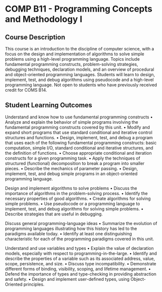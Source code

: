 # COMP B11 - Programming Concepts and Methodology I

## Course Description
This course is an introduction to the discipline of computer science, with a focus on the 
design and implementation of algorithms to solve simple problems using a high-level programming 
language. Topics include fundamental programming constructs, problem-solving strategies, 
debugging techniques, declaration models, and an overview of procedural and object-oriented 
programming languages. Students will learn to design, implement, test, and debug algorithms 
using pseudocode and a high-level programming language. Not open to students who have previously 
received credit for COMS B14.

## Student Learning Outcomes
Understand and know how to use fundamental programming constructs 
•	Analyze and explain the behavior of simple programs involving the fundamental programming constructs covered by this unit. 
•	Modify and expand short programs that use standard conditional and iterative control structures and functions. • Design, implement, test, and debug a program that uses each of the following fundamental programming constructs: basic computation, simple I/O, standard conditional and iterative structures, and the definition of functions. 
•	Choose appropriate conditional and iteration constructs for a given programming task. 
• Apply the techniques of structured (functional) decomposition to break a program into smaller pieces. 
•	Describe the mechanics of parameter passing. 
•	Design, implement, test, and debug simple programs in an object-oriented programming language.

Design and implement algorithms to solve problems 
•	Discuss the importance of algorithms in the problem-solving process. 
•	Identify the necessary properties of good algorithms. 
•	Create algorithms for solving simple problems. 
•	Use pseudocode or a programming language to implement, test, and debug algorithms for solving simple problems. 
•	Describe strategies that are useful in debugging.


Discuss general programming-language ideas 
•	Summarize the evolution of programming languages illustrating how this history has led to the paradigms available today. 
•	Identify at least one distinguishing characteristic for each of the programming paradigms covered in this unit.

Understand and use variables and types 
•	Explain the value of declaration models, especially with respect to programming-in-the-large. 
•	Identify and describe the properties of a variable such as its associated address, value, scope, persistence, and size. 
•	Discuss type incompatibility. •	Demonstrate different forms of binding, visibility, scoping, and lifetime management. 
•	Defend the importance of types and type-checking in providing abstraction and safety. 
•	Design and implement user-defined types, using Object-Oriented principles.